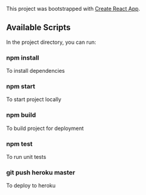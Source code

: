 This project was bootstrapped with [Create React App](https://github.com/facebook/create-react-app).

## Available Scripts

In the project directory, you can run:

### npm install

To install dependencies

### npm start

To start project locally

### npm build

To build project for deployment

### npm test

To run unit tests

### git push heroku master

To deploy to heroku
